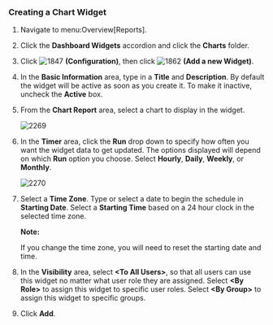 ### Creating a Chart Widget

1.  Navigate to menu:Overview\[Reports\].

2.  Click the **Dashboard Widgets** accordion and click the **Charts**
    folder.

3.  Click ![1847](../images/1847.png) **(Configuration)**, then click
    ![1862](../images/1862.png) **(Add a new Widget)**.

4.  In the **Basic Information** area, type in a **Title** and
    **Description**. By default the widget will be active as soon as you
    create it. To make it inactive, uncheck the **Active** box.

5.  From the **Chart Report** area, select a chart to display in the
    widget.

    ![2269](../images/2269.png)

6.  In the **Timer** area, click the **Run** drop down to specify how
    often you want the widget data to get updated. The options displayed
    will depend on which **Run** option you choose. Select **Hourly**,
    **Daily**, **Weekly**, or **Monthly**.

    ![2270](../images/2270.png)

7.  Select a **Time Zone**. Type or select a date to begin the schedule
    in **Starting Date**. Select a **Starting Time** based on a 24 hour
    clock in the selected time zone.

    **Note:**

    If you change the time zone, you will need to reset the starting
    date and time.

    </div>

8.  In the **Visibility** area, select **\<To All Users\>**, so that all
    users can use this widget no matter what user role they are
    assigned. Select **\<By Role\>** to assign this widget to specific
    user roles. Select **\<By Group\>** to assign this widget to
    specific groups.

9.  Click **Add**.
